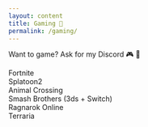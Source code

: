```yaml
---
layout: content
title: Gaming 🤙
permalink: /gaming/
---
```



Want to game? Ask for my Discord 🎮 💌

Fortnite <br>
Splatoon2 <br>
Animal Crossing <br>
Smash Brothers (3ds + Switch) <br>
Ragnarok Online <br>
Terraria<br>


